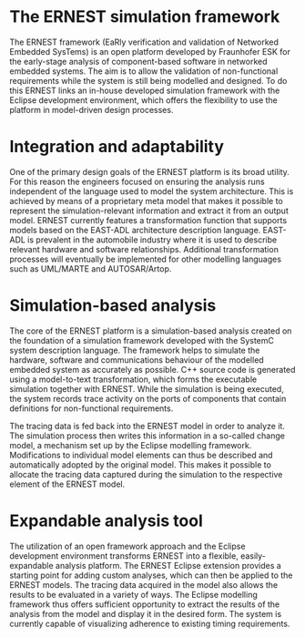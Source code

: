 # The ERNEST simulation framework
The ERNEST framework (EaRly verification and validation of Networked Embedded SysTems) is an open platform developed by Fraunhofer ESK for the early-stage analysis of component-based software in networked embedded systems. The aim is to allow the validation of non-functional requirements while the system is still being modelled and designed. To do this ERNEST links an in-house developed simulation framework with the Eclipse development environment, which offers the flexibility to use the platform in model-driven design processes.

# Integration and adaptability
One of the primary design goals of the ERNEST platform is its broad utility. For this reason the engineers focused on ensuring the analysis runs independent of the language used to model the system architecture. This is achieved by means of a proprietary meta model that makes it possible to represent the simulation-relevant information and extract it from an output model. ERNEST currently features a transformation function that supports models based on the EAST-ADL architecture description language. EAST-ADL is prevalent in the automobile industry where it is used to describe relevant hardware and software relationships. Additional transformation processes will eventually be implemented for other modelling languages such as UML/MARTE and AUTOSAR/Artop.

# Simulation-based analysis
The core of the ERNEST platform is a simulation-based analysis created on the foundation of a simulation framework developed with the SystemC system description language. The framework helps to simulate the hardware, software and communications behaviour of the modelled embedded system as accurately as possible. C++ source code is generated using a model-to-text transformation, which forms the executable simulation together with ERNEST. While the simulation is being executed, the system records trace activity on the ports of components that contain definitions for non-functional requirements.

The tracing data is fed back into the ERNEST model in order to analyze it. The simulation process then writes this information in a so-called change model, a mechanism set up by the Eclipse modelling framework. Modifications to individual model elements can thus be described and automatically adopted by the original model. This makes it possible to allocate the tracing data captured during the simulation to the respective element of the ERNEST model.

# Expandable analysis tool
The utilization of an open framework approach and the Eclipse development environment transforms ERNEST into a flexible, easily-expandable analysis platform. The ERNEST Eclipse extension provides a starting point for adding custom analyses, which can then be applied to the ERNEST models. The tracing data acquired in the model also allows the results to be evaluated in a variety of ways. The Eclipse modelling framework thus offers sufficient opportunity to extract the results of the analysis from the model and display it in the desired form. The system is currently capable of visualizing adherence to existing timing requirements.
